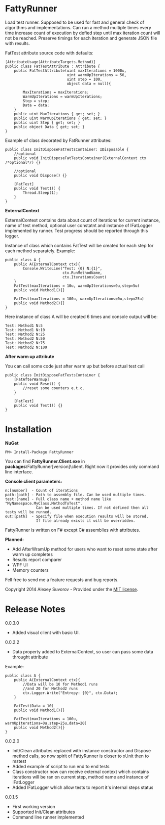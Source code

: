 FattyRunner
===========

Load test runner. Supposed to be used for fast and general check of algorithms and implementations. Can run a method multiple times every time increase count of execution by defied step until max iteration count will not be reached. Preserve timings for each iteration and generate JSON file with results.

FatTest attribute source code with defaults:

	[AttributeUsage(AttributeTargets.Method)]
    public class FatTestAttribute : Attribute {
        public FatTestAttribute(uint maxIterations = 1000u, 
                                uint warmUpIterations = 50, 
                                uint step = 100,
								object data = null){
            
            MaxIterations = maxIterations;
            WarmUpIterations = warmUpIterations;
            Step = step;
			Data = data;
        }
        public uint MaxIterations { get; set; }
        public uint WarmUpIterations { get; set; }
        public uint Step { get; set; }
		public object Data { get; set; }
    }

Example of class decorated by FatRunner attributes:

	public class InitDisposeFatTestsContainer: IDisposable {
        //optional
        public void InitDisposeFatTestsContainer(ExternalContext ctx /*optional*/) {}
		
		//optional
        public void Dispose() {}

        [FatTest]
        public void Test1() {
            Thread.Sleep(1);
        }
    }

**ExternalContext**

ExternalContext contains data about count of iterations for current instance, name of test method, optional user constatnt and instance of IFatLogger implemented by runner. Test progress should be reported through this logger. 

Instance of class which contains FatTest will be created for each step for each method separately. 
Example: 

	public class A {
		public A(ExternalContext ctx){
			Console.WriteLine("Test: {0} N:{1}",
							  ctx.RunMethodName,
							  ctx.IterationsCount)
		}
		FatTest(maxIterations = 10u, warmUpIterations=0u,step=5u)
		public void Method1(){}

		FatTest(maxIterations = 100u, warmUpIterations=0u,step=25u)
		public void Method2(){}
	}

Here instance of class A will be created 6 times and console output will be:

	Test: Method1 N:5
	Test: Method1 N:10
	Test: Method2 N:25
	Test: Method2 N:50
	Test: Method2 N:75
	Test: Method2 N:100


**After warm up attribute**

You can call some code just after warm up but before actual test call

	public class InitDisposeFatTestsContainer {
        [FatAfterWarmup]
        public void Reset() {
			//reset some counters e.t.c.
		}

        [FatTest]
        public void Test1() {}
    }


Installation 
============

**NuGet**

	PM> Install-Package FattyRunner

You can find **FattyRunner.Client.exe** in **packages**\FattyRunner[version]\client. 
Right now it provides only command line interface.  

**Console client parameters:**

	n:[number]  - Count of iterations
	path:[path] - Path to assembly file. Can be used multiple times.
	test:[name] - Full class name + method name like "MyNamespace.MyClass.MethodToTest".
	              Can be used multiple times. If not defined then all tests will be runned.
	out:[path]  - Specify file when execution results will be stored.
				  If file already exists it will be overridden.


FattyRunner is written on F# except C# assemblies with attributes.

**Planned:**

* Add AfterWramUp method for users who want to reset some state after warm up completes
* Results report comparer
* WPF UI 
* Memory counters

Fell free to send me a feature requests and bug reports.


Copyright 2014 Alexey Suvorov - Provided under the [MIT license](https://github.com/alexeysuvorov/FattyRunner/blob/master/LICENSE).

Release Notes
=============

0.0.3.0

* Added visual client with basic UI.

0.0.2.2

* Data property added to ExternalContext, so user can pass some data throught attribute
	
Example:

	public class A {
		public A(ExternalContext ctx){
			//Data will be 10 for Method1 runs
			//and 20 for Method2 runs
			ctx.Logger.Write("Entropy: {0}", ctx.Data);
		}
		
		FatTest(Data = 10)
		public void Method1(){}

		FatTest(maxIterations = 100u, warmUpIterations=0u,step=25u,data=20)
		public void Method2(){}
	}

0.0.2.0

* Init/Clean attributes replaced with instance constructor and Dispose method calls, so now spirit of FattyRunner is closer to xUnit then to mstest
* Added example of script to run end to end tests
* Class constructor now can receive external context which contains iterations will be ran on current step, method name and instance of IFatLogger
* Added IFatLogger which allow tests to report it's internal steps status

0.0.1.5

* First working version
* Supported Init/Clean attributes
* Command line runner implemented
